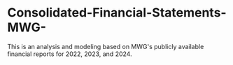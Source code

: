 # Consolidated-Financial-Statements-MWG-
This is an analysis and modeling based on MWG's publicly available financial reports for 2022, 2023, and 2024.

